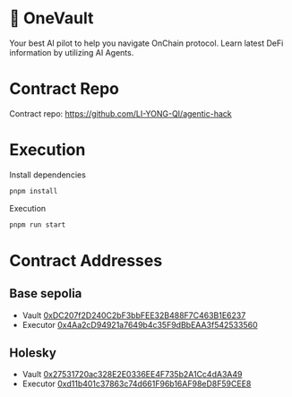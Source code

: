 # 🧩 OneVault
Your best AI pilot to help you navigate OnChain protocol. Learn latest DeFi information by utilizing AI Agents.

# Contract Repo
Contract repo: https://github.com/LI-YONG-QI/agentic-hack

# Execution
Install dependencies
```bash
pnpm install
```
Execution
```bash
pnpm run start
```

# Contract Addresses

## Base sepolia

- Vault [0xDC207f2D240C2bF3bbFEE32B488F7C463B1E6237](https://sepolia.basescan.org/address/0xDC207f2D240C2bF3bbFEE32B488F7C463B1E6237#code)
- Executor [0x4Aa2cD94921a7649b4c35F9dBbEAA3f542533560](https://sepolia.basescan.org/address/0x4Aa2cD94921a7649b4c35F9dBbEAA3f542533560)

## Holesky

- Vault [0x27531720ac328E2E0336EE4F735b2A1Cc4dA3A49](https://holesky.etherscan.io/address/0x27531720ac328E2E0336EE4F735b2A1Cc4dA3A49)
- Executor [0xd11b401c37863c74d661F96b16AF98eD8F59CEE8](https://holesky.etherscan.io/address/0xd11b401c37863c74d661F96b16AF98eD8F59CEE8)
